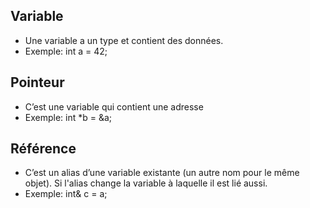 ## Variable
- Une variable a un type et contient des données.
- Exemple: int a = 42;

## Pointeur
- C’est une variable qui contient une adresse
- Exemple: int *b = &a;

## Référence
- C’est un alias d’une variable existante (un autre nom pour le même objet). Si l'alias change la variable à laquelle il est lié aussi.
- Exemple: int& c = a;